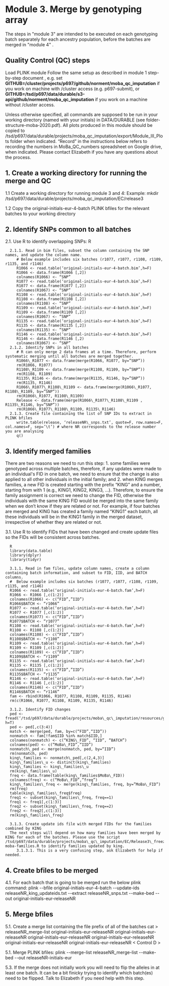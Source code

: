 # ﻿Module 3. Merge by genotyping array

The steps in &quot;module 3&quot; are intended to be executed on each genotyping batch separately for each ancestry population, before the batches are merged in &quot;module 4&quot; .

## Quality Control (QC) steps
Load PLINK module
Follow the same setup as described in module 1 step-by-step document , e.g. set **GITHUB=/cluster/projects/p697/github/norment/moba\_qc\_imputation** if you work on machine with /cluster access (e.g. p697-submit), or **GITHUB=/tsd/p697/data/durable/s3-api/github/norment/moba\_qc\_imputation** if you work on a machine without /cluster access.

Unless otherwise specified, all commands are supposed to be run in your working directory (named with your initials) in DATA/DURABLE (see folder-structure-moba-2020.pdf). All plots produced in this module should be copied to /tsd/p697/data/durable/projects/moba\_qc\_imputation/export/Module\_III\_Plots folder when indicated. “Record” in the instructions below refers to recording the numbers in MoBa\_QC\_numbers spreadsheet on Google drive, when indicated. Please contact Elizabeth if you have any questions about the process.

## 1. Create a working directory for running the merge and QC
      
   1.1 Create a working directory for running module 3 and 4: Example: mkdir /tsd/p697/data/durable/projects/moba\_qc\_imputation/EC/release3
   
   1.2 Copy the original-initials-eur-4-batch PLINK bfiles for the relevant batches to your working directory
   
## 2. Identify SNPs common to all batches
   
   2.1. Use R to identify overlapping SNPs: R
   
      2.1.1. Read in bim files, subset the column containing the SNP names, and update the column name.
         # Below example includes six batches (r1077, r1077, r1108, r1109, r1135, and r1146)
         R1066 <- read.table(‘original-initials-eur-4-batch.bim’,h=F)
         R1066 <- data.frame(R1066 [,2])
         colnames(R1066) <- “SNP”
         R1077 <- read.table(‘original-initials-eur-4-batch.bim’,h=F)
         R1077 <- data.frame(R1077 [,2])
         colnames(R1067) <- “SNP”
         R1108 <- read.table(‘original-initials-eur-4-batch.bim’,h=F)
         R1108 <- data.frame(R1108 [,2])
         colnames(R1108) <- “SNP”
         R1109 <- read.table(‘original-initials-eur-4-batch.bim’,h=F)
         R1109 <- data.frame(R1109 [,2])
         colnames(R1067) <- “SNP”
         R1135 <- read.table(‘original-initials-eur-4-batch.bim’,h=F)
         R1135 <- data.frame(R1135 [,2])
         colnames(R1135) <- “SNP”
         R1146 <- read.table(‘original-initials-eur-4-batch.bim’,h=F)
         R1146 <- data.frame(R1146 [,2)
         colnames(R1067) <- “SNP”
      2.1.2. Identify SNPs in all batches
         # R can only merge 2 data frames at a time. Therefore, perform systematic merging until all batches are merged together.
         R1066\_R1077 <- data.frame(merge(R1066, R1077, by=”SNP”))
         rm(R1066, R1077)
         R1108\_R1109 <- data.frame(merge(R1108, R1109, by=”SNP”))
         rm(R1108, R1109)
         R1135\_R1146 <- data.frame(merge(R1135, R1146, by=”SNP”))
         rm(R1135, R1146)
         R1066\_R1077\_R1108\_R1109 <- data.frame(merge(R1066\_R1077, R1108\_R1109, by=”SNP”))
         rm(R1066\_R1077, R1108\_R1109)
         Release <- data.frame(merge(R1066\_R1077\_R1108\_R1109 , R1135\_R1146, by=”SNP”))
         rm(R1066\_R1077\_R1108\_R1109, R1135\_R1146)
      2.1.3. Create file containing the list of SNP IDs to extract in PLINK bfiles
         write.table(release, ‘releaseNR\_snps.txt’, quote=F, row.names=F, col.names=F, sep=’\t’) # where NR corresponds to the release number you are analysing 
         q()

## 3. Identify merged families

There are two reasons we need to run this step: 1. some families were genotyped across multiple batches, therefore, if any updates were made to an individual's FID in one batch, we need to ensure that the change is also applied to all other individuals in the initial family; and 2. when KING merges families, a new FID is created starting with the prefix “KING” and a number, starting from with 1 (e.g., KING1, KING2, KING3, …). Therefore, to ensure the family assignment is correct we need to change the FID, otherwise the individuals with the same KING FID would be merged into the same family when we don’t know if they are related or not. For example, if four batches are merged and KING has created a family named “KING1” each batch, all these individuals will be in the KING1 family in the merged dataset, irrespective of whether they are related or not.

   3.1. Use R to identify FIDs that have been changed and create update files so the FIDs will be consistent across batches.
   
      R
      library(data.table)
      library(dplyr)
      library(tidyr)
      
      3.1.1. Read in fam files, update column names, create a column containing batch information, and subset to FID, IID, and BATCH columns.
      #  Below example includes six batches (r1077, r1077, r1108, r1109, r1135, and r1146)
      R1066 <- read.table(‘original-initials-eur-4-batch.fam’,h=F)
      R1066 <- R1066 [,c(1:2)]
      colnames(R1066) <- c(“FID”,”IID”)
      R1066$BATCH <- “r1066”
      R1077 <- read.table(‘original-initials-eur-4-batch.fam’,h=F)
      R1077 <- R1077 [,c(1:2)]
      colnames(R1077) <- c(“FID”,”IID”)
      R1077$BATCH <- “r1077”
      R1108 <- read.table(‘original-initials-eur-4-batch.fam’,h=F)
      R1108 <- R1108 [,c(1:2)]
      colnames(R1108) <- c(“FID”,”IID”)
      R1108$BATCH <- “r1108”
      R1109 <- read.table(‘original-initials-eur-4-batch.fam’,h=F)
      R1109 <- R1109 [,c(1:2)]
      colnames(R1109) <- c(“FID”,”IID”)
      R1109$BATCH <- “r1109”
      R1135 <- read.table(‘original-initials-eur-4-batch.fam’,h=F)
      R1135 <- R1135 [,c(1:2)]
      colnames(R1135) <- c(“FID”,”IID”)
      R1135$BATCH <- “r1135”
      R1146 <- read.table(‘original-initials-eur-4-batch.fam’,h=F)
      R1146 <- R1146 [,c(1:2)]
      colnames(R1146) <- c(“FID”,”IID”)
      R1146$BATCH <- “r1146”
      fam <- rbind(R1066, R1077, R1108, R1109, R1135, R1146)
      rm(c(R1066, R1077, R1108, R1109, R1135, R1146)
      
      3.1.2. Identify FID changes
      ped <- fread(‘/tsd/p697/data/durable/projects/moba\_qc\_imputation/resources/genotyped\_pedigree.txt’, h=T)
      ped <- ped[,c(3:4)]
      match <- merge(ped, fam, by=c(“FID”,“IID”))
      nonmatch <- fam[!fam$IID %in% match$IID,]
      colnames(nonmatch) <- c(“KING\_FID”, “IID”, “BATCH”)
      colnames(ped) <- c(“MoBa\_FID”,“IID”)
      nonmatch\_ped <- merge(nonmatch, ped, by=“IID”)
      rm(nonmatch, ped)
      king\_families <- nonmatch\_ped[,c(2,4,3)]
      king\_families\_u <- distinct(king\_families)
      king\_families <- king\_families\_u
      rm(king\_families\_u)
      freq <- data.frame(table(king\_families$MoBa\_FID))
      colnames(freq) <- c(“MoBa\_FID”,”freq”)
      king\_families\_freq <- merge(king\_families, freq, by=”MoBa\_FID”)
      rm(freq)
      table(king\_families\_freq$freq)
      freq1 <- subset(king\_families\_freq, freq==1)
      freq1 <- freq1[,c(1:3)]
      freq2 <- subset(king\_families\_freq, freq==2)
      freq2 <- freq2[,c(1:3)]
      rm(king\_families\_freq)

      3.1.3. Create update ids file with merged FIDs for the families combined by KING
      The next steps will depend on how many families have been merged by KING for each of the batches. Please use the script /tsd/p697/data/durable/projects/moba\_qc\_imputation/EC/Release3\_freeze/M3/Release3\_king-moba-families.R to identify families updated by king.
         3.1.3.1. This is a very confusing step, ask Elizabeth for help if needed.

## 4. Create bfiles to be merged
   
   4.1. For each batch that is going to be merged run the below plink command: plink --bfile original-initials-eur-4-batch --update-ids releaseNR\_king\_updateids.txt --extract releaseNR\_snps.txt --make-bed --out original-initials-eur-releaseNR

## 5. Merge bfiles

   5.1. Create a merge list containing the file prefix of all of the batches
      cat > releaseNR\_merge-list
      original-initials-eur-releaseNR
      original-initials-eur-releaseNR
      original-initials-eur-releaseNR
      original-initials-eur-releaseNR
      original-initials-eur-releaseNR
      original-initials-eur-releaseNR
      < Control D >
   
   5.1. Merge PLINK bfiles: plink --merge-list releaseNR\_merge-list --make-bed --out releaseNR-initials-eur
   
   5.3. If the merge does not initially work you will need to flip the alleles in at least one batch. It can be a bit finicky trying to identify which batch(es) need to be flipped. Talk to Elizabeth if you need help with this step.
